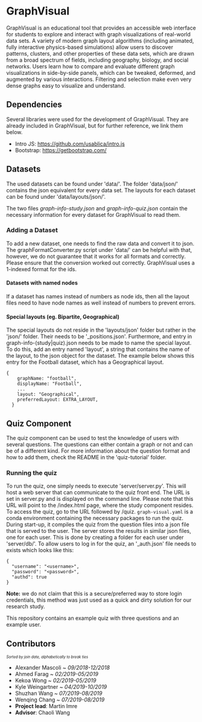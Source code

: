 # GraphVisual
GraphVisual is an educational tool that provides an accessible web interface for students to explore and interact with graph visualizations of real-world data sets.
A variety of modern graph layout algorithms (including animated, fully interactive physics-based simulations) allow users to discover patterns, clusters, and other properties of these data sets, which are drawn from a broad spectrum of fields, including geography, biology, and social networks. 
Users learn how to compare and evaluate different graph visualizations in side-by-side panels, which can be tweaked, deformed, and augmented by various interactions. 
Filtering and selection make even very dense graphs easy to visualize and understand.


## Dependencies
Several libraries were used for the development of GraphVisual.
They are already included in GraphVisual, but for further reference, we link them below.

* Intro JS: https://github.com/usablica/intro.js
* Bootstrap: https://getbootstrap.com/


## Datasets

The used datasets can be found under 'data/'.
The folder 'data/json/' contains the json equivalent for every data set.
The layouts for each dataset can be found under 'data/layouts/json/'.

The two files *graph-info-study.json* and *graph-info-quiz.json* contain the necessary information for every dataset for GraphVisual to read them.

### Adding a Dataset
To add a new dataset, one needs to find the raw data and convert it to json.
The graphFormatConverter.py script under 'data/' can be helpful with that, however, we do not guarantee that it works for all formats and correctly.
Please ensure that the conversion worked out correctly.
GraphVisual uses a 1-indexed format for the ids.

#### Datasets with named nodes
If a dataset has names instead of numbers as node ids, then all the layout files need to have node names as well instead of numbers to prevent errors.

#### Special layouts (eg. Bipartite, Geographical)
The special layouts do not reside in the 'layouts/json' folder but rather in the 'json/' folder.
Their needs to be '<dataset>_positions.json'.
Furthermore, and entry in graph-info-(study|quiz).json needs to be made to name the special layout.
To do this, add an entry named 'layout', a string that contains the name of the layout, to the json object for the dataset.
The example below shows this entry for the Football dataset, which has a Geographical layout.
```
{
    graphName: "football",
    displayName: "Football", 
    ...
    layout: "Geographical",
    preferredLayout: EXTRA_LAYOUT,
  }
```

## Quiz Component
The quiz component can be used to test the knowledge of users with several questions.
The questions can either contain a graph or not and can be of a different kind.
For more information about the question format and how to add them, check the README in the 'quiz-tutorial' folder.

### Running the quiz
To run the quiz, one simply needs to execute 'server/server.py'.
This will host a web server that can communicate to the quiz front end.
The URL is set in server.py and is displayed on the command line.
Please note that this URL will point to the /index.html page, where the study component resides.
To access the quiz, go to the URL followed by /quiz.
``graph-visual.yaml`` is a conda environment containing the necessary packages to run the quiz. 
During start-up, it compiles the quiz from the question files into a json file that is served to the user.
The server stores the results in similar json files, one for each user.
This is done by creating a folder for each user under 'server/db/'.
To allow users to log in for the quiz, an '_auth.json' file needs to exists which looks like this:

```
{
  "username": "<username>",
  "password": "<password>",
  "authd": true
}

```
**Note:** we do not claim that this is a secure/preferred way to store login credentials, this method was just used as a quick and dirty solution for our research study.

This repository contains an example quiz with three questions and an example user.

## Contributors
<sub><sup>_Sorted by join date, alphabetically to break ties_</sup></sub>


* Alexander Mascoli ~ _09/2018-12/2018_
* Ahmed Farag ~ _02/2019-05/2019_
* Kekoa Wong ~ _02/2019-05/2019_
* Kyle Weingartner ~ _04/2019-10/2019_
* Shuzhan Wang ~  _07/2019-08/2019_
* Wenqing Chang ~ _07/2019-08/2019_
* __Project lead__: Martin Imre
* __Advisor__: Chaoli Wang
